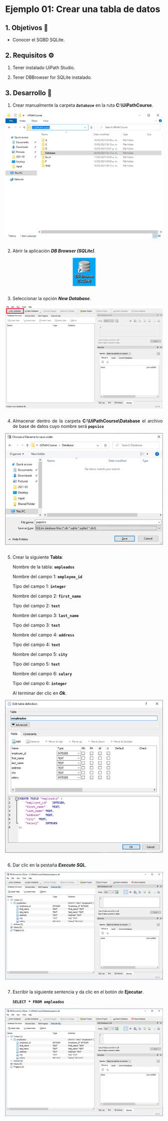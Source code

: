 # Ejemplo 01: Crear una tabla de datos

<div style="text-align: justify;">

## 1. Objetivos :dart:

- Conocer el SGBD SQLite.

## 2. Requisitos :gear:

1. Tener instalado UiPath Studio.

2. Tener DBBrowser for SQLite instalado.


## 3. Desarrollo :hammer:

1. Crear manualmente la carpeta ***`Database`*** en la ruta **C:\UiPathCourse**.

<div align="center">
<img src="assets/image01.png" align="center">
</div>
<br>

2. Abrir la aplicación ***DB Browser (SQLite)***.

<div align="center">
<img src="assets/image02.png" align="center">
</div>
<br>

3. Seleccionar la opción ***New Database***.

<div align="center">
<img src="assets/image03.png" align="center">
</div>
<br>

4. Almacenar dentro de la carpeta **C:\UiPathCourse\Database** el archivo de base de datos cuyo nombre será **`pepsico`**

<div align="center">
<img src="assets/image04.png" align="center">
</div>
<br>

5. Crear la siguiente **Tabla**:

    Nombre de la tabla: **`empleados`**

    Nombre del campo 1: **`employee_id`**

    Tipo del campo 1: **`integer`**

    Nombre del campo 2: **`first_name`**

    Tipo del campo 2: **`text`**

    Nombre del campo 3: **`last_name`**

    Tipo del campo 3: **`text`**

    Nombre del campo 4: **`address`**

    Tipo del campo 4: **`text`**

    Nombre del campo 5: **`city`**

    Tipo del campo 5: **`text`**

    Nombre del campo 6: **`salary`**

    Tipo del campo 6: **`integer`**

    Al terminar der clic en ***Ok***.

<div align="center">
<img src="assets/image05.png" align="center">
</div>
<br>

6. Dar clic en la pestaña ***Execute SQL***.

<div align="center">
<img src="assets/image06.png" align="center">
</div>
<br>

7. Escribir la siguiente sentencia y da clic en el botón de **Ejecutar**.

    **`SELECT * FROM empleados`**

<div align="center">
<img src="assets/image06.png" align="center">
</div>
<br>

</div>